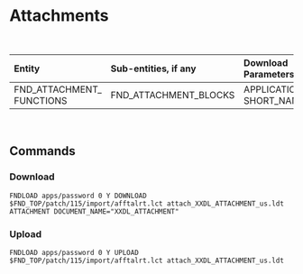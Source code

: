 # Attachments

<br>

| Entity      | Sub-entities, if any                           | Download Parameters   |
| :----      | :--------                         | :----   |
| FND_ATTACHMENT_ FUNCTIONS         | FND_ATTACHMENT_BLOCKS                   | APPLICATION_ SHORT_NAME      |

<br>

## Commands

### Download 

```
FNDLOAD apps/password 0 Y DOWNLOAD $FND_TOP/patch/115/import/afftalrt.lct attach_XXDL_ATTACHMENT_us.ldt ATTACHMENT DOCUMENT_NAME="XXDL_ATTACHMENT"
```

### Upload

```
FNDLOAD apps/password 0 Y UPLOAD $FND_TOP/patch/115/import/afftalrt.lct attach_XXDL_ATTACHMENT_us.ldt
```

<br>
